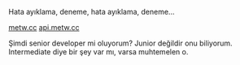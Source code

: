 Hata ayıklama, deneme, hata ayıklama, deneme... 

[metw.cc](https://www.metw.cc)
[api.metw.cc](https://api.metw.cc)

Şimdi senior developer mi oluyorum? Junior değildir onu biliyorum. Intermediate diye bir şey var mı, varsa muhtemelen o.
